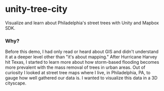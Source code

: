 # unity-tree-city
Visualize and learn about Philadelphia's street trees with Unity and Mapbox SDK.

### Why?
Before this demo, I had only read or heard about GIS and didn't understand it at a deeper level other than "it's about mapping." After Hurricane Harvey hit Texas, I started to learn more about how storm-based flooding becomes more prevalent with the mass removal of trees in urban areas. Out of curiosity I looked at street tree maps where I live, in Philadelphia, PA, to gauge how well gathered our data is. I wanted to visualize this data in a 3D cityscape.
